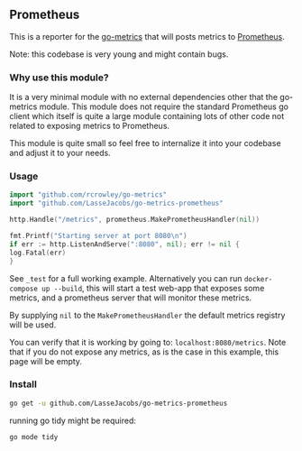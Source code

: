 Prometheus
--------------

This is a reporter for the [go-metrics](https://github.com/rcrowley/go-metrics)
that will posts metrics to [Prometheus](https://prometheus.io).

Note: this codebase is very young and might contain bugs.

### Why use this module?
It is a very minimal module with no external dependencies other that the go-metrics module. This module does not require
the standard Prometheus go client which itself is quite a large module containing lots of other code not related to 
exposing metrics to Prometheus.

This module is quite small so feel free to internalize it into your codebase and adjust it to your needs.

### Usage

```go
import "github.com/rcrowley/go-metrics"
import "github.com/LasseJacobs/go-metrics-prometheus"

http.Handle("/metrics", prometheus.MakePrometheusHandler(nil))

fmt.Printf("Starting server at port 8080\n")
if err := http.ListenAndServe(":8080", nil); err != nil {
log.Fatal(err)
}
```
See `_test` for a full working example. Alternatively you can run `docker-compose up --build`, this will start a
test web-app that exposes some metrics, and a prometheus server that will monitor these metrics.

By supplying `nil` to the `MakePrometheusHandler` the default metrics registry will be used. 

You can verify that it is working by going to: `localhost:8080/metrics`.
Note that if you do not expose any metrics, as is the case in this example, this page will be empty.

### Install
```bash
go get -u github.com/LasseJacobs/go-metrics-prometheus
```
running go tidy might be required:
```bash
go mode tidy
```
